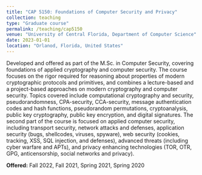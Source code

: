 ```yaml
---
title: "CAP 5150: Foundations of Computer Security and Privacy"
collection: teaching
type: "Graduate course"
permalink: /teaching/cap5150
venue: "University of Central Florida, Department of Computer Science"
date: 2023-01-01
location: "Orlanod, Florida, United States"
---
```


Developed and offered as part of the M.Sc. in Computer Security, covering foundations of applied cryptography and computer security. The course focuses on the rigor required for reasoning about properties of modern cryptographic protocols and primitives, and combines a lecture-based and a project-based approaches on modern cryptography and computer security. Topics covered include computational cryptography and security, pseudorandomness, CPA-security, CCA-security, message authentication codes and hash functions, pseudorandom permutations, cryptoanalysis, public key cryptography, public key encryption, and digital signatures. The second part of the course is focused on applied computer security, including transport security, network attacks and defenses, application security (bugs, shellcodes, viruses, spyware), web security (cookies, tracking, XSS, SQL injection, and defenses), advanced threats (including cyber warfare and APTs), and privacy enhancing technologies (TOR, OTR, GPG, anticensorship, social networks and privacy). 

**Offered:** Fall 2022, Fall 2021, Spring 2021, Spring 2020
